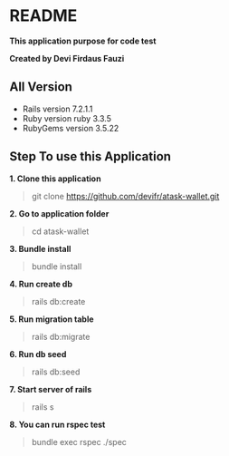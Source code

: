 # README

**This application purpose for code test**

**Created by Devi Firdaus Fauzi**

## All Version
- Rails version             7.2.1.1
- Ruby version              ruby 3.3.5
- RubyGems version          3.5.22

## Step To use this Application

**1. Clone this application**
> git clone https://github.com/devifr/atask-wallet.git

**2. Go to application folder**
> cd atask-wallet

**3. Bundle install**
> bundle install

**4. Run create db**
> rails db:create

**5. Run migration table**
> rails db:migrate

**6. Run db seed**
> rails db:seed

**7. Start server of rails**
> rails s

**8. You can run rspec test**
> bundle exec rspec ./spec